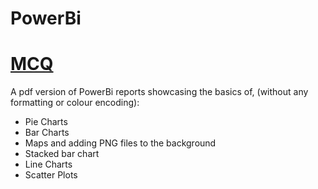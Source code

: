 # PowerBi
# [MCQ](https://github.com/stacie-kipruto/PowerBi/blob/main/MCQ.pdf)
A pdf version of PowerBi reports showcasing the basics of, (without any formatting or colour encoding):
  - Pie Charts
  - Bar Charts
  - Maps and adding PNG files to the background
  - Stacked bar chart
  - Line Charts
  - Scatter Plots

